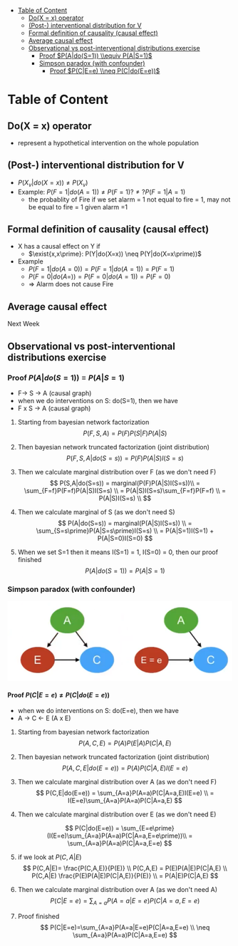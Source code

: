 
- [Table of Content](#table-of-content)
  - [Do(X = x) operator](#dox--x-operator)
  - [(Post-) interventional distribution for V](#post--interventional-distribution-for-v)
  - [Formal definition of causality (causal effect)](#formal-definition-of-causality-causal-effect)
  - [Average causal effect](#average-causal-effect)
  - [Observational vs post-interventional distributions exercise](#observational-vs-post-interventional-distributions-exercise)
    - [Proof $P(A|do(S=1)) \\equiv P(A|S=1)$](#proof-pados1-equiv-pas1)
    - [Simpson paradox (with confounder)](#simpson-paradox-with-confounder)
      - [Proof $P(C|E=e) \\neq P(C|do(E=e))$](#proof-pcee-neq-pcdoee)


# Table of Content


## Do(X = x) operator
- represent a hypothetical intervention on the whole population

## (Post-) interventional distribution for V
- $P(X_{v}|do(X=x)) \neq P(X_{v})$
- Example: $P(F=1|do(A=1)) \neq P(F=1) ?\neq?  P(F=1|A=1)$
  - the probablity of Fire if we set alarm = 1 not equal to fire = 1, may not be equal to fire = 1 given alarm =1

## Formal definition of causality (causal effect)
- X has a causal effect on Y if
  - $\exist{x,x\prime}: P(Y|do(X=x)) \neq P(Y|do(X=x\prime))$
- Example
  - $P(F=1|do(A=0)) = P(F=1|do(A=1)) = P(F=1)$
  - $P(F=0|do(A=)) = P(F=0|do(A=1)) = P(F=0)$
  - => Alarm does not cause Fire

## Average causal effect
Next Week


## Observational vs post-interventional distributions exercise

### Proof $P(A|do(S=1)) \equiv P(A|S=1)$ 
- F-> S -> A (causal graph)
- when we do interventions on S: do(S=1), then we have
- F x S -> A (causal graph)

1. Starting from bayesian network factorization
$$
P(F,S,A) = P(F)P(S|F)P(A|S)
$$

2. Then bayesian network truncated factorization (joint distribution)
$$
P(F,S,A|do(S=s)) = P(F)P(A|S)I(S=s)
$$

3. Then we calculate marginal distribution over F (as we don't need F)
$$
P(S,A|do(S=s)) = marginal(P(F)P(A|S)I(S=s))\\
= \sum_{F=f}P(F=f)P(A|S)I(S=s) \\
= P(A|S)I(S=s)\sum_{F=f}P(F=f) \\
= P(A|S)I(S=s) \\
$$

4. Then we calculate marginal of S (as we don't need S)
$$
P(A|do(S=s)) = marginal(P(A|S)I(S=s)) \\
= \sum_{S=s\prime}P(A|S=s\prime)I(S=s) \\
= P(A|S=1)I(S=1) + P(A|S=0)I(S=0)
$$

5. When we set S=1 then it means I(S=1) = 1,  I(S=0) = 0, then our proof finished
$$
P(A|do(S=1)) = P(A|S=1)
$$


### Simpson paradox (with confounder)
![simpson](images/simpson-paradox.png)

#### Proof $P(C|E=e) \neq P(C|do(E=e))$
- when we do interventions on S: do(E=e), then we have
- A -> C <- E (A x E)

1. Starting from bayesian network factorization
$$
P(A,C,E) = P(A)P(E|A)P(C|A,E)
$$

2. Then bayesian network truncated factorization (joint distribution)
$$
P(A,C,E|do(E=e)) = P(A)P(C|A,E)I(E=e)
$$

3. Then we calculate marginal distribution over A (as we don't need F)
$$
P(C,E|do(E=e)) = \sum_{A=a}P(A=a)P(C|A=a,E)I(E=e) \\
= I(E=e)\sum_{A=a}P(A=a)P(C|A=a,E)
$$

4. Then we calculate marginal distribution over E (as we don't need E)

$$
P(C|do(E=e)) = \sum_{E=e\prime}(I(E=e)\sum_{A=a}P(A=a)P(C|A=a,E=e\prime))\\
= \sum_{A=a}P(A=a)P(C|A=a,E=e)
$$

5. if we look at $P(C,A|E)$
$$
P(C,A|E)= \frac{P(C,A,E)}{P(E)} \\
P(C,A,E) = P(E)P(A|E)P(C|A,E) \\
P(C,A|E) \frac{P(E)P(A|E)P(C|A,E)}{P(E)} \\
= P(A|E)P(C|A,E)
$$

6. Then we calculate marginal distribution over A (as we don't need A)
$$
P(C|E=e)=\sum_{A=a}P(A=a|E=e)P(C|A=a,E=e)
$$

7. Proof finished
$$
P(C|E=e)=\sum_{A=a}P(A=a|E=e)P(C|A=a,E=e) \\
\neq \sum_{A=a}P(A=a)P(C|A=a,E=e)
$$